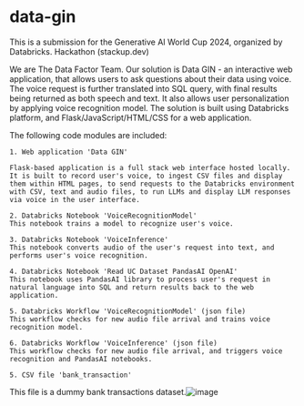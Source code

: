 # data-gin

This is a submission for the Generative AI World Cup 2024, organized by Databricks.
Hackathon (stackup.dev)

We are The Data Factor Team. Our solution is Data GIN - an interactive web application, that allows users to ask questions about their data using voice. The voice request is further translated into SQL query, with final results being returned as both speech and text. It also allows user personalization by applying voice recognition model. 
The solution is built using Databricks platform, and Flask/JavaScript/HTML/CSS for a web application.

The following code modules are included:

	1. Web application 'Data GIN'
	
	Flask-based application is a full stack web interface hosted locally. It is built to record user's voice, to ingest CSV files and display them within HTML pages, to send requests to the Databricks environment with CSV, text and audio files, to run LLMs and display LLM responses via voice in the user interface.
	
	2. Databricks Notebook 'VoiceRecognitionModel'
	This notebook trains a model to recognize user's voice.
	
	3. Databricks Notebook 'VoiceInference'
	This notebook converts audio of the user's request into text, and performs user's voice recognition.
	
	4. Databricks Notebook 'Read UC Dataset PandasAI OpenAI'
	This notebook uses PandasAI library to process user's request in natural language into SQL and return results back to the web application.
	
	5. Databricks Workflow 'VoiceRecognitionModel' (json file)
	This workflow checks for new audio file arrival and trains voice recognition model.
	
	6. Databricks Workflow 'VoiceInference' (json file)
	This workflow checks for new audio file arrival, and triggers voice recognition and PandasAI notebooks.
	
	5. CSV file 'bank_transaction'
This file is a dummy bank transactions dataset.![image](https://github.com/user-attachments/assets/b0b9c33d-b0f4-4281-bbe0-2f52e4fabb58)
